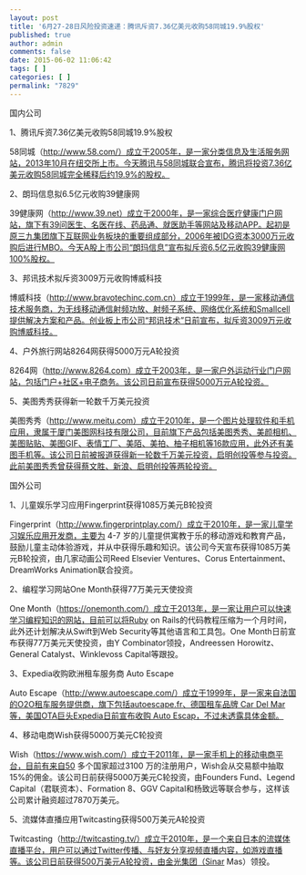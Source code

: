 ```yaml
---
layout: post
title: '6月27-28日风险投资速递：腾讯斥资7.36亿美元收购58同城19.9%股权'
published: true
author: admin
comments: false
date: 2015-06-02 11:06:42
tags: [ ]
categories: [ ]
permalink: "7829"
---
```



国内公司

1、腾讯斥资7.36亿美元收购58同城19.9%股权

58同城（http://www.58.com/）成立于2005年，是一家分类信息及生活服务网站，2013年10月在纽交所上市。今天腾讯与58同城联合宣布，腾讯将投资7.36亿美元收购58同城完全稀释后约19.9%的股权。

2、朗玛信息拟6.5亿元收购39健康网

39健康网（http://www.39.net）成立于2000年，是一家综合医疗健康门户网站，旗下有39问医生、名医在线、药品通、就医助手等网站及移动APP。起初是原三九集团旗下互联网业务板块的重要组成部分，2006年被IDG资本3000万元收购后进行MBO。今天A股上市公司“朗玛信息”宣布拟斥资6.5亿元收购39健康网100%股权。

3、邦讯技术拟斥资3009万元收购博威科技

博威科技（http://www.bravotechinc.com.cn）成立于1999年，是一家移动通信技术服务商，为无线移动通信射频功放、射频子系统、网络优化系统和Smallcell提供解决方案和产品。创业板上市公司“邦讯技术”日前宣布，拟斥资3009万元收购博威科技。

4、户外旅行网站8264网获得5000万元A轮投资

8264网（http://www.8264.com）成立于2003年，是一家户外运动行业门户网站，包括门户+社区+电子商务。该公司日前宣布获得5000万元A轮投资。

5、美图秀秀获得新一轮数千万美元投资

美图秀秀（http://www.meitu.com）成立于2010年，是一个图片处理软件和手机应用，隶属于厦门美图网科技有限公司，目前旗下产品包括美图秀秀、美颜相机、美图贴贴、美图GIF、表情工厂、美陌、美拍、柚子相机等16款应用，此外还有美图手机等。该公司日前被报道获得新一轮数千万美元投资，启明创投等参与投资。此前美图秀秀曾获得蔡文胜、新浪、启明创投等两轮投资。

国外公司

1、儿童娱乐学习应用Fingerprint获得1085万美元B轮投资

Fingerprint（http://www.fingerprintplay.com/）成立于2010年，是一家儿童学习娱乐应用开发商，主要为 4-7 岁的儿童提供寓教于乐的移动游戏和教育产品，鼓励儿童主动体验游戏，并从中获得乐趣和知识。该公司今天宣布获得1085万美元B轮投资，由几家动画公司Reed Elsevier Ventures、Corus Entertainment、DreamWorks Animation联合投资。

2、编程学习网站One Month获得77万美元天使投资

One Month（https://onemonth.com/）成立于2013年，是一家让用户可以快速学习编程知识的网站，目前可以将Ruby on Rails的代码教程压缩为一个月时间，此外还计划解决从Swift到Web Security等其他语言和工具包。One Month日前宣布获得77万美元天使投资，由Y Combinator领投，Andreessen Horowitz、General Catalyst、Winklevoss Capital等跟投。

3、Expedia收购欧洲租车服务商 Auto Escape

Auto Escape（http://www.autoescape.com/）成立于1999年，是一家来自法国的O2O租车服务提供商，旗下包括autoescape.fr、德国租车品牌 Car Del Mar等，美国OTA巨头Expedia日前宣布收购 Auto Escap，不过未透露具体金额。

4、移动电商Wish获得5000万美元C轮投资

Wish（https://www.wish.com/）成立于2011年，是一家手机上的移动电商平台，目前有来自50 多个国家超过3100 万的注册用户，Wish会从交易额中抽取15%的佣金。该公司日前获得5000万美元C轮投资，由Founders Fund、Legend Capital（君联资本）、Formation 8、GGV Capital和杨致远等联合参与，这样该公司累计融资超过7870万美元。

5、流媒体直播应用Twitcasting获得500万美元A轮投资

Twitcasting（http://twitcasting.tv/）成立于2010年，是一个来自日本的流媒体直播平台，用户可以通过Twitter传播、与好友分享视频直播内容，如游戏直播等。该公司日前获得500万美元A轮投资，由金光集团（Sinar Mas）领投。